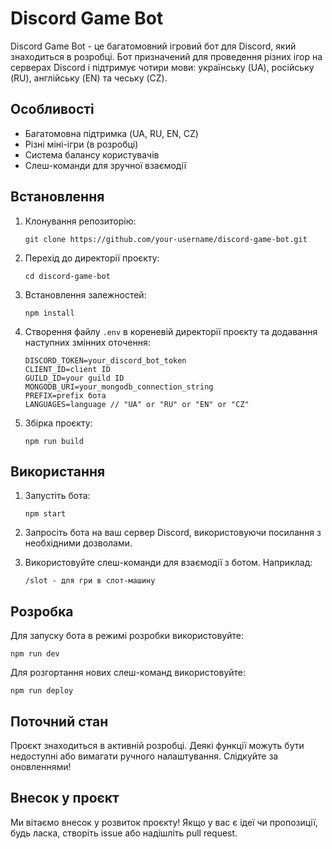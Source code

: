 
# Discord Game Bot

Discord Game Bot - це багатомовний ігровий бот для Discord, який знаходиться в розробці. Бот призначений для проведення різних ігор на серверах Discord і підтримує чотири мови: українську (UA), російську (RU), англійську (EN) та чеську (CZ).

## Особливості

- Багатомовна підтримка (UA, RU, EN, CZ)
- Різні міні-ігри (в розробці)
- Система балансу користувачів
- Слеш-команди для зручної взаємодії

## Встановлення

1. Клонування репозиторію:
   ```
   git clone https://github.com/your-username/discord-game-bot.git
   ```

2. Перехід до директорії проєкту:
   ```
   cd discord-game-bot
   ```

3. Встановлення залежностей:
   ```
   npm install
   ```

4. Створення файлу `.env` в кореневій директорії проєкту та додавання наступних змінних оточення:
   ```
   DISCORD_TOKEN=your_discord_bot_token
   CLIENT_ID=client ID
   GUILD_ID=your guild ID
   MONGODB_URI=your_mongodb_connection_string
   PREFIX=prefix бота
   LANGUAGES=language // "UA" or "RU" or "EN" or "CZ"
   ```

5. Збірка проєкту:
   ```
   npm run build
   ```

## Використання

1. Запустіть бота:
   ```
   npm start
   ```

2. Запросіть бота на ваш сервер Discord, використовуючи посилання з необхідними дозволами.

3. Використовуйте слеш-команди для взаємодії з ботом. Наприклад:
   ```
   /slot - для гри в слот-машину
   ```

## Розробка

Для запуску бота в режимі розробки використовуйте:
```
npm run dev
```

Для розгортання нових слеш-команд використовуйте:
```
npm run deploy
```

## Поточний стан

Проєкт знаходиться в активній розробці. Деякі функції можуть бути недоступні або вимагати ручного налаштування. Слідкуйте за оновленнями!

## Внесок у проєкт

Ми вітаємо внесок у розвиток проєкту! Якщо у вас є ідеї чи пропозиції, будь ласка, створіть issue або надішліть pull request.
